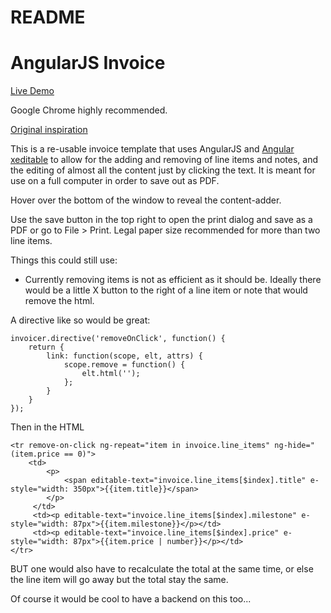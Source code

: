 # README #
# AngularJS Invoice #

[Live Demo](http://invoice.thirdwishcreative.com)

Google Chrome highly recommended. 

[Original inspiration](http://randysofia.com/2014/06/20/tool-for-invoicing-customers/)

This is a re-usable invoice template that uses AngularJS and [Angular xeditable](http://vitalets.github.io/angular-xeditable/) to allow for the adding and removing of line items and notes, and the editing of almost all the content just by clicking the text. It is meant for use on a full computer in order to save out as PDF.

Hover over the bottom of the window to reveal the content-adder.

Use the save button in the top right to open the print dialog and save as a PDF or go to File > Print. Legal paper size recommended for more than two line items. 

Things this could still use:

* Currently removing items is not as efficient as it should be. Ideally there would be a little X button to the right of a line item or note that would remove the html. 

A directive like so would be great: 


```
invoicer.directive('removeOnClick', function() {
    return {
        link: function(scope, elt, attrs) {
            scope.remove = function() {
                elt.html('');
            };
        }
    }
});
```

Then in the HTML 

```
<tr remove-on-click ng-repeat="item in invoice.line_items" ng-hide="(item.price == 0)">
    <td>
        <p>
            <span editable-text="invoice.line_items[$index].title" e-style="width: 350px">{{item.title}}</span>
        </p>
     </td>
     <td><p editable-text="invoice.line_items[$index].milestone" e-style="width: 87px">{{item.milestone}}</p></td>
     <td><p editable-text="invoice.line_items[$index].price" e-style="width: 87px">{{item.price | number}}</p></td>
</tr>
```

BUT one would also have to recalculate the total at the same time, or else the line item will go away but the total stay the same.

Of course it would be cool to have a backend on this too...
